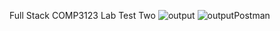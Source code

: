 Full Stack COMP3123
Lab Test Two
![output](https://user-images.githubusercontent.com/78824104/144141634-a3f2c717-f11a-4056-a702-96d4e1f9c0b8.PNG)
![outputPostman](https://user-images.githubusercontent.com/78824104/144141649-ff585e89-d90b-4683-a61f-69770f94c591.PNG)
